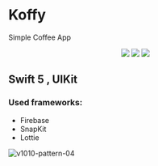 # Koffy
Simple Coffee App

<p align="center">
<img src="https://user-images.githubusercontent.com/43795921/233488102-b6c63c50-c92e-461c-9752-adb9b7550bb4.gif">
<img src="https://user-images.githubusercontent.com/43795921/233488196-d0880e52-b710-4f86-b14d-2af81e000663.gif">
<img src="https://user-images.githubusercontent.com/43795921/233488585-212ac5f9-74dc-4d4b-b866-bfb427182ff0.gif"
</p>
	
	
## Swift 5 , UIKit

### Used frameworks:

+ Firebase
+ SnapKit
+ Lottie 




![v1010-pattern-04](https://user-images.githubusercontent.com/43795921/233493280-3aec1f0c-4f93-4d02-bef5-b7494ea6201e.png)

